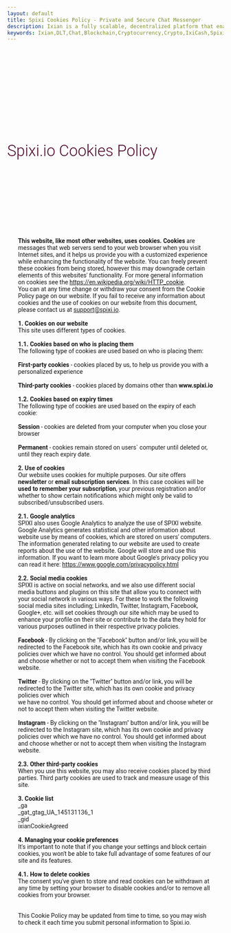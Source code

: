 ```yaml
---
layout: default
title: Spixi Cookies Policy - Private and Secure Chat Messenger
description: Ixian is a fully scalable, decentralized platform that enables encrypted data streaming and high volume of micro-transactions.
keywords: Ixian,DLT,Chat,Blockchain,Cryptocurrency,Crypto,IxiCash,Spixi
---
```

<div class="bg-success d-flex align-items-center" style="padding-bottom: 0px;background-color: transparent!important;">
    <div class="container"></div>
    <div class="container"></div>
</div>
<div class="container">
    <h1 class="text-center" style="font-family: Roboto, sans-serif;font-size: 36px;font-weight: 300;padding-top: 180px;color: #540b2e;padding-bottom: 60px;">Spixi.io Cookies Policy</h1><div class="divider"></div>
    <p style="font-weight: normal;font-family: Roboto, sans-serif;padding-top: 80px;padding-bottom: 80px;margin-left: 5%;margin-right: 5%;"><br>
        <strong>This website, like most other websites, uses cookies. Cookies</strong> are messages that web servers send to your web browser when you visit Internet sites, and it helps us provide you with a customized experience
        while enhancing the functionality of the website. You can freely prevent these cookies from being stored, however this may downgrade certain elements of this websites' functionality. For more general information<br>
        on cookies see the <a href="https://en.wikipedia.org/wiki/HTTP_cookie">https://en.wikipedia.org/wiki/HTTP_cookie</a>.<br>
        You can at any time change or withdraw your consent from the Cookie Policy page on our website. If you fail to receive any information about cookies and the use of cookies on our website
        from this document, please contact us at <a href="mailto:support@spixi.io">support@spixi.io</a>.<br><br>
        <strong>1. Cookies on our website</strong><br>
        This site uses different types of cookies.<br><br>
        <strong>1.1. Cookies based on who is placing them</strong><br>
        The following type of cookies are used based on who is placing them:<br><br>
        <strong>First-party cookies</strong> - cookies placed by us, to help us provide you with a personalized experience<br><br>
        <strong>Third-party cookies</strong> - cookies placed by domains other than <strong>www.spixi.io</strong><br><br>
        <strong>1.2. Cookies based on expiry times</strong><br>
        The following type of cookies are used based on the expiry of each cookie:<br><br>
        <strong>Session</strong> - cookies are deleted from your computer when you close your browser<br><br>
        <strong>Permanent</strong> - cookies remain stored on users` computer until deleted or, until they reach expiry date.<br><br>
        <strong>2. Use of cookies</strong><br>
        Our website uses cookies for multiple purposes. Our site offers <strong>newsletter</strong> or <strong>email subscription services</strong>. In this case cookies will be <strong>used to remember your subscription</strong>, your previous registration and/or whether to show certain notifications which might only be valid to subscribed/unsubscribed users.<br><br>
        <strong>2.1. Google analytics</strong><br>
        SPIXI also uses Google Analytics to analyze the use of SPIXI website. Google Analytics generates statistical and other information about website use by means of cookies, which are stored on users' computers. The information generated relating to our website are used to create
        reports about the use of the website. Google will store and use this information. If you want to learn more about Google's privacy policy you can read it here: <a href="http://www.google.com/privacypolicy.html">https://www.google.com/privacypolicy.html</a><br><br>
        <strong>2.2. Social media cookies</strong><br>
        SPIXI is active on social networks, and we also use different social media buttons and plugins on this site that allow you to connect with your social network in various ways. For these to work the following social media sites including;
        LinkedIn, Twitter, Instagram, Facebook, Google+, etc. will set cookies through our site which may be used to enhance your profile on their site or contribute to the data they hold for various purposes outlined in their respective
        privacy policies.<br><br>
        <strong>Facebook</strong> - By clicking on the "Facebook" button and/or link, you will be redirected to the Facebook site, which has its own cookie and privacy policies over which we have no control.
        You should get informed about and choose whether or not to accept them when visiting the Facebook website.<br><br>
        <strong>Twitter</strong> - By clicking on the "Twitter" button and/or link, you will be redirected to the Twitter
        site, which has its own cookie and privacy policies over which<br>we have no control. You should get informed about and choose wheter or not to accept them when visiting the Twitter website.<br><br>
        <strong>Instagram</strong> - By clicking on the "Instagram" button and/or link, you will be redirected to the Instagram site, which has its own cookie and privacy policies over which we have no control. You should get informed about and choose whether or not
        to accept them when visiting the Instagram website.<br><br>
        <strong>2.3. Other third-party cookies</strong><br>
        When you use this website, you may also receive cookies placed by third parties. Third party cookies
        are used to track and measure usage of this site.<br><br>
        <strong>3. Cookie list</strong><br>
        _ga<br>
        _gat_gtag_UA_145131136_1<br>
        _gid<br>
        ixianCookieAgreed<br><br>
        <strong>4. Managing your cookie preferences</strong><br>
        It's important to note that if you change your settings and block certain cookies, you won't be able to take full advantage of some features of our site and its features.<br><br>
               <strong>4.1. How to delete cookies</strong><br>
        The consent you've given to store and read cookies can be withdrawn at any time by setting your browser to disable cookies and/or to remove all cookies from your browser.<br><br><br>
        This Cookie Policy may be updated from time to time, so you may wish to check it each time you submit personal information to Spixi.io.<br><br>
    </p>
</div>
